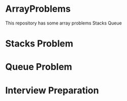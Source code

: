 # ArrayProblems
This repository has some array problems Stacks Queue 
# Stacks Problem 
# Queue Problem
# Interview Preparation 
